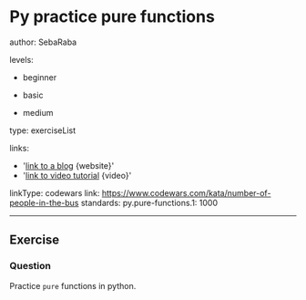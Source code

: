 # Py practice pure functions
author: SebaRaba

levels:

  - beginner

  - basic

  - medium

type: exerciseList

links:

  - '[link to a blog](http://interactivepython.org/courselib/static/thinkcspy/Lists/PureFunctions.html) {website}'
  - '[link to video tutorial](https://www.youtube.com/watch?v=NE97ylAnrz4) {video}'

linkType: codewars
link: https://www.codewars.com/kata/number-of-people-in-the-bus
standards:
    py.pure-functions.1: 1000

---
## Exercise
### Question
Practice `pure` functions in python.
